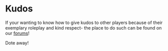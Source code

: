 # Kudos

If your wanting to know how to give kudos to other players because of their exemplary roleplay and kind respect- the place to do such can be found on our [forums](https://resdayn.boards.net/board/66/)!

Dote away!